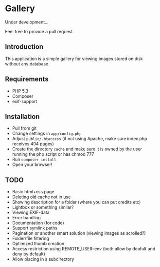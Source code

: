 Gallery
=======

Under development...

Feel free to provide a pull request.


Introduction
------------

This application is a simple gallery for viewing images stored on disk without any database.


Requirements
------------

* PHP 5.3
* Composer
* exif-support


Installation
------------

* Pull from git
* Change settings in `app/config.php`
* Adjust `public/.htaccess` (if not using Apache, make sure index.php receives 404 pages)
* Create the directory `cache` and make sure it is owned by the user running the php script or has chmod 777
* Run `composer install`
* Open your browser!


TODO
----

* Basic html+css page
* Deleting old cache not in use
* Showing description for a folder (where you can put credits etc)
* Lightbox or something similar?
* Viewing EXIF-data
* Error handling
* Documentation (for code)
* Support symlink paths
* Pagination or another smart solution (viewing images as scrolled?)
* Folder/file filtering
* Optimized thumb creation
* Access restriction using REMOTE_USER-env (both allow by deafult and deny by default)
* Allow placing in a subdirectory
